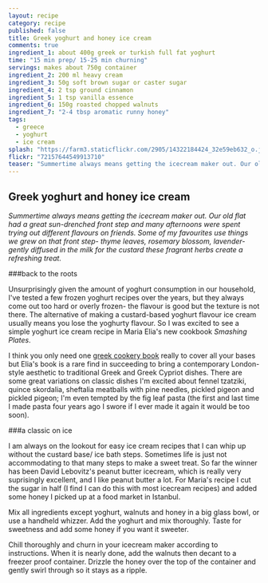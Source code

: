 ```yaml
---
layout: recipe
category: recipe
published: false
title: Greek yoghurt and honey ice cream
comments: true
ingredient_1: about 400g greek or turkish full fat yoghurt
time: "15 min prep/ 15-25 min churning"
servings: makes about 750g container
ingredient_2: 200 ml heavy cream
ingredient_3: 50g soft brown sugar or caster sugar
ingredient_4: 2 tsp ground cinnamon
ingredient_5: 1 tsp vanilla essence
ingredient_6: 150g roasted chopped walnuts
ingredient_7: "2-4 tbsp aromatic runny honey"
tags: 
  - greece
  - yoghurt
  - ice cream
splash: "https://farm3.staticflickr.com/2905/14322184424_32e59eb632_o.jpg"
flickr: "72157644549913710"
teaser: "Summertime always means getting the icecream maker out. Our old flat had a great sun-drenched front step and many afternoons were spent trying out different flavours on friends. Some of my favourites use things we grew on that front step- thyme leaves, rosemary blossom, lavender- gently diffused in the milk for the custard these fragrant herbs create a refreshing treat."
---
```


## Greek yoghurt and honey ice cream

*Summertime always means getting the icecream maker out. Our old flat had a great sun-drenched front step and many afternoons were spent trying out different flavours on friends. Some of my favourites use things we grew on that front step- thyme leaves, rosemary blossom, lavender- gently diffused in the milk for the custard these fragrant herbs create a refreshing treat.*

###back to the roots

Unsurprisingly given the amount of yoghurt consumption in our household, I've tested a few frozen yoghurt recipes over the years, but they always come out too hard or overly frozen- the flavour is good but the texture is not there. The alternative of making a custard-based yoghurt flavour ice cream usually means you lose the yoghurty flavour. So I was excited to see a simple yoghurt ice cream recipe in Maria Elia's new cookbook *Smashing Plates*.

I think you only need one [greek cookery book](http://uk.phaidon.com/store/food-cook/vefas-kitchen-9780714849294/) really to cover all your bases but Elia's book is a rare find in succeeding to bring a contemporary London-style aesthetic to traditional Greek and Greek Cypriot dishes. There are some great variations on classic dishes I'm excited about fennel tzatziki, quince skordalia, sheftalia meatballs with pine needles, pickled pigeon and pickled pigeon; I'm even tempted by the fig leaf pasta (the first and last time I made pasta four years ago I swore if I ever made it again it would be too soon). 

###a classic on ice

I am always on the lookout for easy ice cream recipes that I can whip up without the custard base/ ice bath steps. Sometimes life is just not accommodating to that many steps to make a sweet treat. So far the winner has been David Lebovitz's peanut butter icecream, which is really very suprisingly excellent, and I like peanut butter a lot. For Maria's recipe I cut the sugar in half (I find I can do this with most icecream recipes) and added some honey I picked up at a food market in Istanbul.

Mix all ingredients except yoghurt, walnuts and honey in a big glass bowl, or use a handheld whizzer. Add the yoghurt and mix thoroughly. Taste for sweetness and add some honey if you want it sweeter. 

Chill thoroughly and churn in your icecream maker according to instructions. When it is nearly done, add the walnuts then decant to a freezer proof container. Drizzle the honey over the top of the container and gently swirl through so it stays as a ripple.